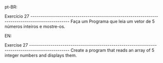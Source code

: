 pt-BR:

Exercício 27 --------------------------------------------------------------------------------------------------
Faça um Programa que leia um vetor de 5 números inteiros e mostre-os.

EN:

Exercise 27 --------------------------------------------------------------------------------------------------
Create a program that reads an array of 5 integer numbers and displays them.
